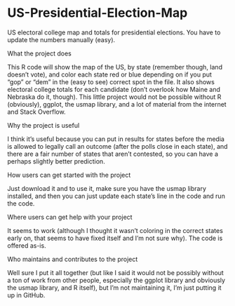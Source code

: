 # US-Presidential-Election-Map
US electoral college map and totals for presidential elections. You have to update the numbers manually (easy).

What the project does

This R code will show the map of the US, by state (remember though, land doesn’t vote), and color each state red or blue depending on if you put “gop” or “dem” in the (easy to see) correct spot in the file. It also shows electoral college totals for each candidate (don’t overlook how Maine and Nebraska do it, though). This little project would not be possible without R (obviously), ggplot, the usmap library, and a lot of material from the internet and Stack Overflow.

Why the project is useful

I think it’s useful because you can put in results for states before the media is allowed to legally call an outcome (after the polls close in each state), and there are a fair number of states that aren’t contested, so you can have a perhaps slightly better prediction.

How users can get started with the project

Just download it and to use it, make sure you have the usmap library installed, and then you can just update each state’s line in the code and run the code. 

Where users can get help with your project

It seems to work (although I thought it wasn’t coloring in the correct states early on, that seems to have fixed itself and I’m not sure why). The code is offered as-is. 

Who maintains and contributes to the project

Well sure I put it all together (but like I said it would not be possibly without a ton of work from other people, especially the ggplot library and obviously the usmap library, and R itself), but I’m not maintaining it, I’m just putting it up in GitHub.

